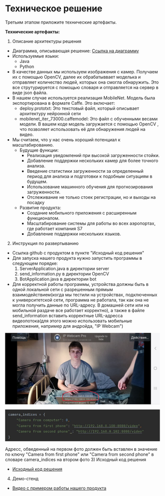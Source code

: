 # Техническое решение

Третьим этапом приложите технические артефакты.

**Технические артефакты:**

1) Описание архитектуры решения
- Диаграмма, описывающая решение: [Ссылка на диаграмму](https://miro.com/app/board/uXjVINBMoSM=/)
- Используемые языки:
  - Java
  - Python
- В качестве данных мы используем изображения с камер. Получаем их с помощью OpenCV, далее их обрабатыввает моделька и отправляет количество людей, которых она смогла обнаружить. Это все струтурируется с помощью словаря и отправляется на сервер в виде json файла.
- В нашем случае используется реализация MobileNet. Модель была экспортирована в формате Caffe. Это включает:
  - deploy.prototxt: Это текстовый файл, который описывает архитектуру нейронной сети
  - mobilenet_iter_73000.caffemodel: Это файл с обученными весами модели.
  В вашем коде модель загружается с помощью OpenCV , что позволяет использовать её для обнаружения людей на видео.
- Мы считаем, что у нас очень хороший потенциал к масштабированию. 
  - Будущие функции:
      - Реализация уведомлений при высокой загруженности стойки.
      - Добавление поддержки нескольких камер для более точного анализа.
      - Введение статистики загруженности за определенный период для анализа и подготовки к подобным ситуациям в будущем.
      - Использование машинного обучения для прогнозирования загруженности.
      - Отслеживание не только стоек регистрации, но и выходы на посадку
  - Развитие продукта:
      - Создание мобильного приложения с расширенным функционалом.
      - Масштабирование системы для работы во всех аэропортах, где работает компания S7
      - Добавление поддержки нескольких языков.

2) Инструкция по развертыванию
- Ссылка github с продуктом в пункте "Исходный код решения"
- Для запуска нашего продукта нужно запустить программы в следующем порядке:
  1) ServerApplication.java в директории server
  2) send_information.py в директории OpenCV
  3) BotApplication.java в директории bot 
- Для корректной работы программы, устройства должны быть в одной локальной сети с разрешенным прямым взаимодействием(когда мы тестили на устройствах, подключенных к университетской сети, программа не работала, так как она не могла получить данные по URL-адресу. В домашней сети или на мобильной раздаче все работает корректно), а также в файле send_information  вставить корректные URL-адресса видеопотока(для этого можно использовать мобильные приложения, например для андройда, "IP Webcam")
<p align="center">
   <img width="600px" src="photo_from_phone_with_URL-address.png" alt="photo_from_phone_with_URL-address.png"/>
</p>
<p align="center">
   <img width="600px" src="screen_from_code_with_URL-address.png" alt="screen_from_code_with_URL-address.png"/>
</p>
Адресс, обведенный на первом фото должен быть вставлен в значение по ключу "Camera from first phone" или "Camera from second phone" в словаре camera_indices на втором фото
3) Исходный код решения

- [Исходный код решения](https://github.com/miroslav0221/TG-Bot-S7-Hakaton/tree/1d7fce32c9fd4ab0d464a55708ec9a7fa81408af)

4) Демо-стенд

- [Видео с примером работы нашего продукта](https://drive.google.com/drive/folders/1o_33bFJ_r3n6CBTdfLVz46VMpoeMndsr?usp=sharing)

